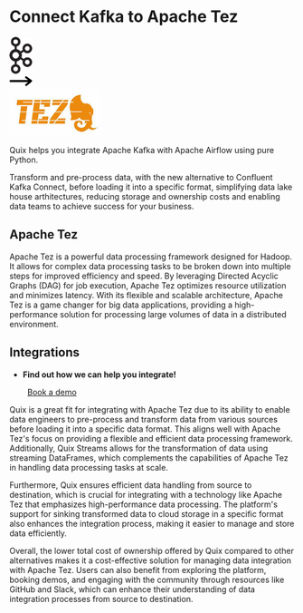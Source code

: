 # Connect Kafka to Apache Tez

<div class="connect-images cards blog-grid-card" markdown>
<div>
<img src="../images/kafka_logo.png" width="40px" />
</div>
<div>
<img src="../images/arrow.svg" width="40px" />
</div>
<div>
<img src="./images/apache-tez_1.jpg" />
</div>
</div>

Quix helps you integrate Apache Kafka with Apache Airflow using pure Python.

Transform and pre-process data, with the new alternative to Confluent Kafka Connect, before loading it into a specific format, simplifying data lake house arthitectures, reducing storage and ownership costs and enabling data teams to achieve success for your business.

## Apache Tez

Apache Tez is a powerful data processing framework designed for Hadoop. It allows for complex data processing tasks to be broken down into multiple steps for improved efficiency and speed. By leveraging Directed Acyclic Graphs (DAG) for job execution, Apache Tez optimizes resource utilization and minimizes latency. With its flexible and scalable architecture, Apache Tez is a game changer for big data applications, providing a high-performance solution for processing large volumes of data in a distributed environment.

## Integrations

<div class="grid cards" markdown>

- __Find out how we can help you integrate!__

    <a class="md-button md-button--primary" href="https://share.hsforms.com/1iW0TmZzKQMChk0lxd_tGiw4yjw2?__hstc=175542013.2303933fbd746c0ac86d9ccbe9bc9100.1728383268831.1729603416735.1729620918855.31&__hssc=175542013.1.1729620918855&__hsfp=2132701734" target="_blank" style="margin:.5rem;">Book a demo</a>

</div>


Quix is a great fit for integrating with Apache Tez due to its ability to enable data engineers to pre-process and transform data from various sources before loading it into a specific data format. This aligns well with Apache Tez's focus on providing a flexible and efficient data processing framework. Additionally, Quix Streams allows for the transformation of data using streaming DataFrames, which complements the capabilities of Apache Tez in handling data processing tasks at scale.

Furthermore, Quix ensures efficient data handling from source to destination, which is crucial for integrating with a technology like Apache Tez that emphasizes high-performance data processing. The platform's support for sinking transformed data to cloud storage in a specific format also enhances the integration process, making it easier to manage and store data efficiently.

Overall, the lower total cost of ownership offered by Quix compared to other alternatives makes it a cost-effective solution for managing data integration with Apache Tez. Users can also benefit from exploring the platform, booking demos, and engaging with the community through resources like GitHub and Slack, which can enhance their understanding of data integration processes from source to destination.

